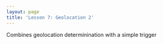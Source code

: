 ```yaml
---
layout: page
title: 'Lesson 7: Geolocation 2'
---
```


Combines geolocation determinination with a simple trigger


